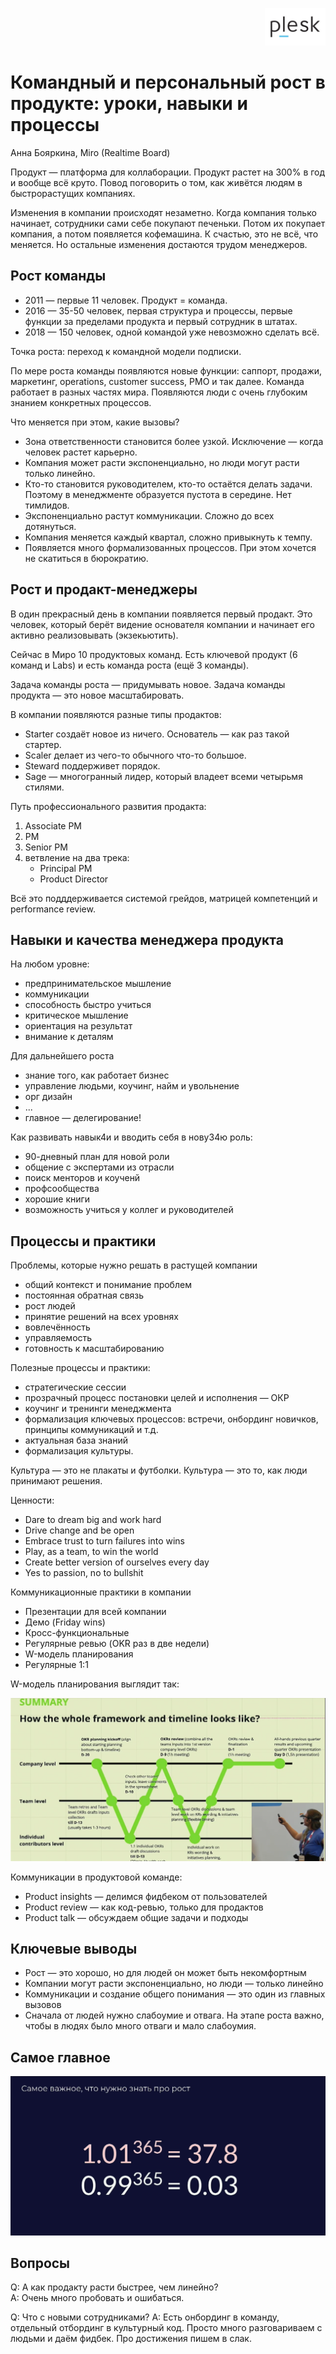<p align="right"><a href = "https://plesk.com"><img src = "static/plesk.jpg" height=60px"></a></p>


# Командный и персональный рост в продукте: уроки, навыки и процессы

Анна Бояркина, Miro (Realtime Board)

Продукт — платформа для коллаборации.
Продукт растет на 300% в год и вообще всё круто.
Повод поговорить о том, как живётся людям в быстрорастущих компаниях.

Изменения в компании происходят незаметно.
Когда компания только начинает, сотрудники сами себе покупают печеньки.
Потом их покупает компания, а потом появляется кофемашина. 
К счастью, это не всё, что меняется.
Но остальные изменения достаются трудом менеджеров.

## Рост команды

* 2011 — первые 11 человек. Продукт = команда.
* 2016 — 35-50 человек, первая структура и процессы, первые функции за пределами продукта и первый сотрудник в штатах.
* 2018 — 150 человек, одной командой уже невозможно сделать всё.

Точка роста: переход к командной модели подписки.

По мере роста команды появляются новые функции: саппорт, продажи, маркетинг, operations, customer success, PMO и так далее. 
Команда работает в разных частях мира.
Появляются люди с очень глубоким знанием конкретных процессов.

Что меняется при этом, какие вызовы?

* Зона ответственности становится более узкой.
  Исключение — когда человек растет карьерно.
* Компания может расти экспоненциально, но люди могут расти только линейно.
* Кто-то становится руководителем, кто-то остаётся делать задачи.
  Поэтому в менеджменте образуется пустота в середине.
  Нет тимлидов.
* Экспоненциально растут коммуникации. Сложно до всех дотянуться.
* Компания меняется каждый квартал, сложно привыкнуть к темпу.
* Появляется много формализованных процессов.
  При этом хочется не скатиться в бюрократию.
  
## Рост и продакт-менеджеры

В один прекрасный день в компании появляется первый продакт.
Это человек, который берёт видение основателя компании и начинает его активно реализовывать (экзекьютить).

Сейчас в Миро 10 продуктовых команд.
Есть ключевой продукт (6 команд и Labs) и есть команда роста (ещё 3 команды).

Задача команды роста — придумывать новое. 
Задача команды продукта — это новое масштабировать.

В компании появляются разные типы продактов:

* Starter создаёт новое из ничего. Основатель — как раз такой стартер.
* Scaler делает из чего-то обычного что-то большое.
* Steward поддерживет порядок.
* Sage — многогранный лидер, который владеет всеми четырьмя стилями.

Путь профессионального развития продакта:

1. Associate PM
1. PM
1. Senior PM
1. ветвление на два трека:
    * Principal PM
    * Product Director
    
Всё это подддерживается системой грейдов, матрицей компетенций и performance review.

## Навыки и качества менеджера продукта

На любом уровне:

* предпринимательское мышление
* коммуникации
* способность быстро учиться
* критическое мышление
* ориентация на результат
* внимание к деталям

Для дальнейшего роста

* знание того, как работает бизнес
* управление людьми, коучинг, найм и увольнение
* орг дизайн
* ...
* главное — делегирование!

Как развивать навык4и и вводить себя в нову34ю роль:

* 90-дневный план для новой роли
* общение с экспертами из отрасли
* поиск менторов и коученй
* профсообщества
* хорошие книги
* возможность учиться у коллег и руководителей 

## Процессы и практики

Проблемы, которые нужно решать в растущей компании

* общий контекст и понимание проблем
* постоянная обратная связь
* рост людей
* принятие решений на всех уровнях
* вовлечённость
* управляемость
* готовность к масштабированию

Полезные процессы и практики:

* стратегические сессии
* прозрачный процесс постановки целей и исполнения — ОКР
* коучинг и тренинги менеджмента
* формализация ключевых процессов: встречи, онбординг новичков, принципы коммуникаций и т.д.
* актуальная база знаний
* формализация культуры.

Культура — это не плакаты и футболки.
Культура — это то, как люди принимают решения.

Ценности:

* Dare to dream big and work hard
* Drive change and be open
* Embrace trust to turn failures into wins
* Play, as a team, to win the world
* Create better version of ourselves every day
* Yes to passion, no to bullshit

Коммуникационные практики в компании

* Презентации для всей компании
* Демо (Friday wins)
* Кросс-функциональные 
* Регулярные ревью (OKR раз в две недели)
* W-модель планирования
* Регулярные 1:1

W-модель планирования выглядит так:

![](./static/w-model.png)

Коммуникации в продуктовой команде:

* Product insights — делимся фидбеком от пользователей
* Product review — как код-ревью, только для продактов
* Product talk — обсуждаем общие задачи и подходы


## Ключевые выводы

* Рост — это хорошо, но для людей он может быть некомфортным
* Компании могут расти экспоненциально, но люди — только линейно
* Коммуникации и создание общего понимания — это один из главных вызовов
* Сначала от людей нужно слабоумие и отвага. На этапе роста важно, чтобы в людях было много отваги и мало слабоумия. 

## Самое главное

![power-365](./static/power-365.png)

## Вопросы

Q: А как продакту расти быстрее, чем линейно?  
A: Очень много пробовать и ошибаться.

Q: Что с новыми сотрудниками?
A: Есть онбординг в команду, отдельный отбординг в культурный код.
   Просто много разговариваем с людьми и даём фидбек.
   Про достижения пишем в слак.
